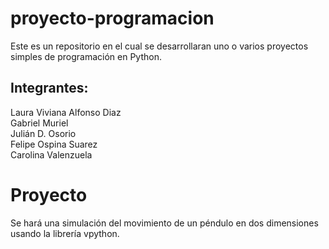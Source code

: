 # proyecto-programacion
Este es un repositorio en el cual se desarrollaran uno o varios proyectos simples de programación en Python.
## Integrantes:
  Laura Viviana Alfonso Diaz  
  Gabriel Muriel    
  Julián D. Osorio    
  Felipe Ospina Suarez   
  Carolina Valenzuela  
# Proyecto
Se hará una simulación del movimiento de un péndulo en dos dimensiones usando la librería vpython.



  
